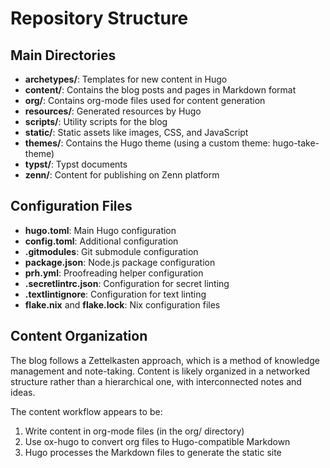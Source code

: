 # Repository Structure

## Main Directories

- **archetypes/**: Templates for new content in Hugo
- **content/**: Contains the blog posts and pages in Markdown format
- **org/**: Contains org-mode files used for content generation
- **resources/**: Generated resources by Hugo
- **scripts/**: Utility scripts for the blog
- **static/**: Static assets like images, CSS, and JavaScript
- **themes/**: Contains the Hugo theme (using a custom theme: hugo-take-theme)
- **typst/**: Typst documents
- **zenn/**: Content for publishing on Zenn platform

## Configuration Files

- **hugo.toml**: Main Hugo configuration
- **config.toml**: Additional configuration
- **.gitmodules**: Git submodule configuration
- **package.json**: Node.js package configuration
- **prh.yml**: Proofreading helper configuration
- **.secretlintrc.json**: Configuration for secret linting
- **.textlintignore**: Configuration for text linting
- **flake.nix** and **flake.lock**: Nix configuration files

## Content Organization

The blog follows a Zettelkasten approach, which is a method of knowledge management and note-taking. Content is likely organized in a networked structure rather than a hierarchical one, with interconnected notes and ideas.

The content workflow appears to be:
1. Write content in org-mode files (in the org/ directory)
2. Use ox-hugo to convert org files to Hugo-compatible Markdown
3. Hugo processes the Markdown files to generate the static site
